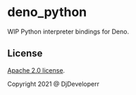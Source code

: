 # deno_python

WIP Python interpreter bindings for Deno.

## License

[Apache 2.0 license](./LICENSE).

Copyright 2021 @ DjDeveloperr

